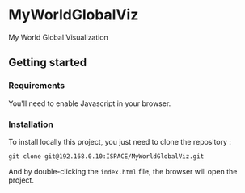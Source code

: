 # MyWorldGlobalViz
My World Global Visualization

## Getting started

### Requirements
You'll need to enable Javascript in your browser.

### Installation

To install locally this project, you just need to clone the repository : 
```
git clone git@192.168.0.10:ISPACE/MyWorldGlobalViz.git
```
And by double-clicking the `index.html` file, the browser will open the project.

